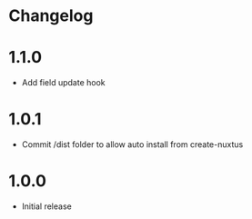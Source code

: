 # Changelog

# 1.1.0

- Add field update hook

# 1.0.1

- Commit /dist folder to allow auto install from create-nuxtus

# 1.0.0

- Initial release